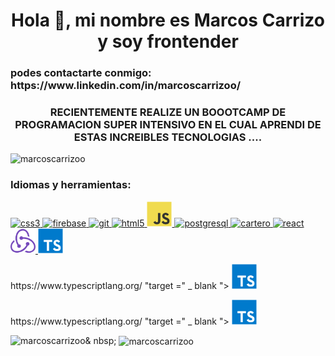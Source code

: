 <h1 align = "center"> Hola 👋, mi nombre es Marcos Carrizo y soy frontender</h1>
<h3 align = " left "> podes contactarte conmigo: https://www.linkedin.com/in/marcoscarrizoo/ </h3>

<h3 align = "center"> RECIENTEMENTE REALIZE UN BOOOTCAMP DE PROGRAMACION SUPER INTENSIVO EN EL CUAL APRENDI DE ESTAS INCREIBLES TECNOLOGIAS ....</h3>

<p align = "left"> <img src = "https://komarev.com/ghpvc/?username=marcoscarrizoo&label=Profile%20views&color=0e75b6&style=flat" alt = "marcoscarrizoo" /> </p>



<h3 align = "left"> Idiomas y herramientas: </h3>
<p align = "left"> 
  <a href="https://www.w3schools.com/css/" target="_blank"> 
<img src = "https://raw.githubusercontent.com/devicons/devicon /master/icons/css3/css3-original-wordmark.svg "alt =" css3 "width =" 40 "height =" 40 "/> </a> 
<a href =" https://firebase.google.com / "target =" _ blank "> <img src =" https://www.vectorlogo.zone/logos/firebase/firebase-icon.svg "alt =" firebase "width =" 40 "height =" 40 "/> </a> <a href="https://git-scm.com/" target="_blank"> <img src = "https://www.vectorlogo.zone/logos/git-scm/git-scm -icon.svg "alt =" git "width =" 40 "height = "40" /> </a> <a href="https://www.w3.org/html/" target="_blank"> <img src = "https://raw.githubusercontent.com/ devicons / devicon / master / icons / html5 / html5-original-wordmark.svg "alt =" html5 "width =" 40 "height =" 40 "/> </a> <a href =" https: // desarrollador. mozilla.org/en-US/docs/Web/JavaScript "target =" _ blank "> <img src =" https://raw.githubusercontent.com/devicons/devicon/master/icons/javascript/javascript-original.svg "alt =" javascript "width =" 40 "height =" 40 "/> </a> <a href="https://www.postgresql.org" target="_blank"> <img src =" https: //crudo.githubusercontent.com/devicons/devicon/master/icons/postgresql/postgresql-original-wordmark.svg "alt =" postgresql "width =" 40 "height =" 40 "/> </a> <a href =" https: //postman.com "target =" _ blank "> <img src =" https://www.vectorlogo.zone/logos/getpostman/getpostman-icon.svg "alt =" cartero "width =" 40 "height =" 40 "/> </a> <a href="https://reactjs.org/" target="_blank"> <img src =" https://raw.githubusercontent.com/devicons/devicon/master/icons /react/react-original-wordmark.svg "alt =" react "width =" 40 "height =" 40 "/> </a> <a href =" https://redux.js.org "target = "_ blank"> <img src = "https://raw.githubusercontent.com/devicons/devicon/master/icons/redux/redux-original.svg" alt = "redux" width = "40" height = " 40 "/> </a> <a href="https://www.typescriptlang.org/" target="_blank"> <img src =" https://raw.githubusercontent.com/devicons/devicon/master /icons/typescript/typescript-original.svg "alt =" mecanografiado "width =" 40 "height =" 40 "/> </a> </p>https://www.typescriptlang.org/ "target =" _ blank "> <img src =" https://raw.githubusercontent.com/devicons/devicon/master/icons/typescript/typescript-original.svg "alt = "mecanografiado" width = "40" height = "40" /> </a> </p>https://www.typescriptlang.org/ "target =" _ blank "> <img src =" https://raw.githubusercontent.com/devicons/devicon/master/icons/typescript/typescript-original.svg "alt = "mecanografiado" width = "40" height = "40" /> </a> </p>

<p> <img align = "left" src = "https://github-readme-stats.vercel.app/api/top-langs?username=marcoscarrizoo&show_icons=true&locale=en&layout=compact" alt = "marcoscarrizoo" /> </p>

<p> & nbsp; <img align = "center" src = "https://github-readme-stats.vercel.app/api?username=marcoscarrizoo&show_icons=true&locale=en" alt = "marcoscarrizoo" /> </p>


